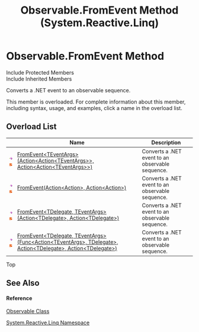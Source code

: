 ﻿---
title: Observable.FromEvent Method  (System.Reactive.Linq)
TOCTitle: FromEvent Method
ms:assetid: Overload:System.Reactive.Linq.Observable.FromEvent
ms:mtpsurl: https://msdn.microsoft.com/en-us/library/system.reactive.linq.observable.fromevent(v=VS.103)
ms:contentKeyID: 36068285
ms.date: 06/28/2011
mtps_version: v=VS.103
f1_keywords:
- System.Reactive.Linq.Observable.FromEvent
- System.Reactive.Linq.Observable.FromEvent``1
- System.Reactive.Linq.Observable.FromEvent``2
dev_langs:
- CSharp
- JScript
- VB
- FSharp
---

# Observable.FromEvent Method

Include Protected Members  
Include Inherited Members  

Converts a .NET event to an observable sequence.

This member is overloaded. For complete information about this member, including syntax, usage, and examples, click a name in the overload list.

## Overload List

<table>
<thead>
<tr class="header">
<th> </th>
<th>Name</th>
<th>Description</th>
</tr>
</thead>
<tbody>
<tr class="odd">
<td><img src="images\Hh303103.pubmethod(en-us,VS.103).gif" title="Public method" alt="Public method" /><img src="images\Hh244319.static(en-us,VS.103).gif" title="Static member" alt="Static member" /></td>
<td><a href="https://msdn.microsoft.com/en-us/library/m:system.reactive.linq.observable.fromevent%60%601(system.action%7bsystem.action%7b%60%600%7d%7d%2csystem.action%7bsystem.action%7b%60%600%7d%7d)(v=VS.103)">FromEvent&lt;TEventArgs&gt;(Action&lt;Action&lt;TEventArgs&gt;&gt;, Action&lt;Action&lt;TEventArgs&gt;&gt;)</a></td>
<td>Converts a .NET event to an observable sequence.</td>
</tr>
<tr class="even">
<td><img src="images\Hh303103.pubmethod(en-us,VS.103).gif" title="Public method" alt="Public method" /><img src="images\Hh244319.static(en-us,VS.103).gif" title="Static member" alt="Static member" /></td>
<td><a href="https://msdn.microsoft.com/en-us/library/m:system.reactive.linq.observable.fromevent(system.action%7bsystem.action%7d%2csystem.action%7bsystem.action%7d)(v=VS.103)">FromEvent(Action&lt;Action&gt;, Action&lt;Action&gt;)</a></td>
<td>Converts a .NET event to an observable sequence.</td>
</tr>
<tr class="odd">
<td><img src="images\Hh303103.pubmethod(en-us,VS.103).gif" title="Public method" alt="Public method" /><img src="images\Hh244319.static(en-us,VS.103).gif" title="Static member" alt="Static member" /></td>
<td><a href="https://msdn.microsoft.com/en-us/library/m:system.reactive.linq.observable.fromevent%60%602(system.action%7b%60%600%7d%2csystem.action%7b%60%600%7d)(v=VS.103)">FromEvent&lt;TDelegate, TEventArgs&gt;(Action&lt;TDelegate&gt;, Action&lt;TDelegate&gt;)</a></td>
<td>Converts a .NET event to an observable sequence.</td>
</tr>
<tr class="even">
<td><img src="images\Hh303103.pubmethod(en-us,VS.103).gif" title="Public method" alt="Public method" /><img src="images\Hh244319.static(en-us,VS.103).gif" title="Static member" alt="Static member" /></td>
<td><a href="https://msdn.microsoft.com/en-us/library/m:system.reactive.linq.observable.fromevent%60%602(system.func%7bsystem.action%7b%60%601%7d%2c%60%600%7d%2csystem.action%7b%60%600%7d%2csystem.action%7b%60%600%7d)(v=VS.103)">FromEvent&lt;TDelegate, TEventArgs&gt;(Func&lt;Action&lt;TEventArgs&gt;, TDelegate&gt;, Action&lt;TDelegate&gt;, Action&lt;TDelegate&gt;)</a></td>
<td>Converts a .NET event to an observable sequence.</td>
</tr>
</tbody>
</table>

Top

## See Also

#### Reference

[Observable Class](hh244252\(v=vs.103\).md)

[System.Reactive.Linq Namespace](hh211929\(v=vs.103\).md)

